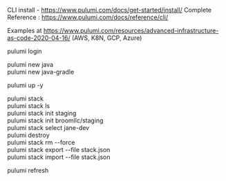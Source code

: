 CLI install - https://www.pulumi.com/docs/get-started/install/
Complete Reference : https://www.pulumi.com/docs/reference/cli/

Examples at https://www.pulumi.com/resources/advanced-infrastructure-as-code-2020-04-16/ (AWS, K8N, GCP, Azure) 

pulumi login

pulumi new java</br>
pulumi new java-gradle</br>

pulumi up -y</br>

pulumi stack</br>
pulumi stack ls</br>
pulumi stack init staging</br>
pulumi stack init broomllc/staging</br>
pulumi stack select jane-dev</br>
pulumi destroy</br>
pulumi stack rm --force</br>
pulumi stack export --file stack.json</br>
pulumi stack import --file stack.json</br>

pulumi refresh